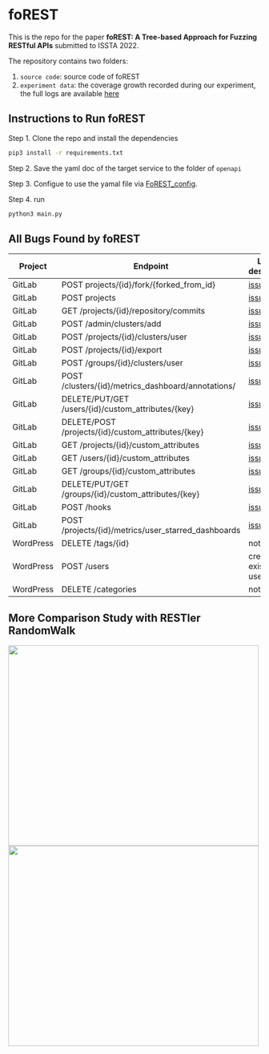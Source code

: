# foREST

This is the repo for the paper **foREST: A Tree-based Approach for Fuzzing RESTful APIs** submitted to ISSTA 2022.

The repository contains two folders:
1. `source code`: source code of foREST
2. `experiment data`: the coverage growth recorded during our experiment, the full logs are available [here](https://drive.google.com/file/d/1rKKNu1W7lXijf2rAenmtnE2JeoTyfYxk/view?usp=sharing) 


## Instructions to Run foREST 

Step 1. Clone the repo and install the dependencies
```bash
pip3 install -r requirements.txt
```

Step 2. Save the yaml doc of the target service to the folder of `openapi`

Step 3. Configue to use the yamal file via [FoREST_config](https://github.com/jiaxian-lin/foREST-experiment-data/blob/main/code/foREST/FoREST_config.conf).

Step 4. run
```bash
python3 main.py
```

## All Bugs Found by foREST
| Project | Endpoint | Link or description | 
|---------|---------|---------|
| GitLab | POST projects/{id}/fork/{forked_from_id} | [issue](https://gitlab.com/gitlab-org/gitlab/-/issues/346563) | 
| GitLab | POST projects | [issue](https://gitlab.com/gitlab-org/gitlab/-/issues/356921) |
| GitLab | GET /projects/{id}/repository/commits | [issue](https://gitlab.com/gitlab-org/gitlab/-/issues/356922) |
| GitLab | POST  /admin/clusters/add | [issue](https://gitlab.com/gitlab-org/gitlab/-/issues/346121) |
| GitLab | POST  /projects/{id}/clusters/user | [issue](https://gitlab.com/gitlab-org/gitlab/-/issues/346121) |
| GitLab | POST  /projects/{id}/export |  [issue](https://gitlab.com/gitlab-org/gitlab/-/issues/346121) |
| GitLab | POST  /groups/{id}/clusters/user | [issue](https://gitlab.com/gitlab-org/gitlab/-/issues/346121) |
| GitLab | POST  /clusters/{id}/metrics_dashboard/annotations/ | [issue](https://gitlab.com/gitlab-org/gitlab/-/issues/334121) |
| GitLab | DELETE/PUT/GET  /users/{id}/custom_attributes/{key} | [issue](https://gitlab.com/gitlab-org/gitlab/-/issues/335276) |
| GitLab | DELETE/POST  /projects/{id}/custom_attributes/{key} | [issue](https://gitlab.com/gitlab-org/gitlab/-/issues/335276) |
| GitLab | GET  /projects/{id}/custom_attributes | [issue](https://gitlab.com/gitlab-org/gitlab/-/issues/335276) |
| GitLab | GET  /users/{id}/custom_attributes | [issue](https://gitlab.com/gitlab-org/gitlab/-/issues/335276) |
| GitLab | GET /groups/{id}/custom_attributes | [issue](https://gitlab.com/gitlab-org/gitlab/-/issues/335276) |
| GitLab | DELETE/PUT/GET  /groups/{id}/custom_attributes/{key} | [issue](https://gitlab.com/gitlab-org/gitlab/-/issues/335276) |
| GitLab | POST  /hooks | [issue](https://gitlab.com/gitlab-org/gitlab/-/issues/334606) |
| GitLab | POST  /projects/{id}/metrics/user_starred_dashboards | [issue](https://gitlab.com/gitlab-org/gitlab/-/issues/334606) |
| WordPress| DELETE /tags/{id} | not support |
| WordPress| POST /users | create an existing user login |
| WordPress| DELETE /categories| not support |



## More Comparison Study with RESTler RandomWalk
<img src="https://user-images.githubusercontent.com/71680354/160048141-4fb2b6af-d44d-4ff0-b6c7-c597d41778c0.png" width = "500" height = "400" align=center />
<img src="https://user-images.githubusercontent.com/71680354/160048216-5b284ba1-e2f8-4dec-b7da-dd1c9a5db918.png" width = "500" height = "400" align=center />

